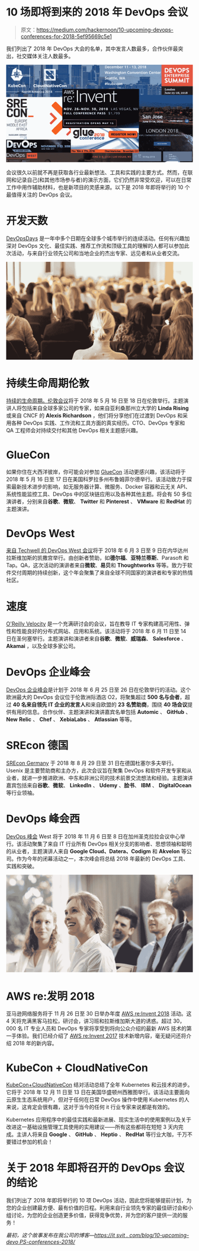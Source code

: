 # 10 场即将到来的 2018 年 DevOps 会议

> 原文：<https://medium.com/hackernoon/10-upcoming-devops-conferences-for-2018-5ef95669c5e1>

我们列出了 2018 年 DevOps 大会的名单，其中发言人数最多，合作伙伴最突出，社交媒体关注人数最多。

![](img/68ab44c4fc99fcd69cccc641a777e288.png)

会议很久以前就不再是获取各行业最新想法、工具和实践的主要方式。然而，在联网和记录自己(和其他市场参与者)的演示方面，它们仍然非常受欢迎，可以在日常工作中用作辅助材料，也是新项目的灵感来源。以下是 2018 年即将举行的 10 个最值得关注的 DevOps 会议。

# 开发天数

[DevOpsDays](http://www.devopsdays.org/) 是一年中多个日期在全球多个城市举行的连续活动。任何有兴趣加深对 DevOps 文化、最佳实践、推荐工作流和顶级工具的理解的人都可以参加此次活动，与来自行业领先公司和当地企业的杰出专家、远见者和从业者交流。

![](img/ed6c56099f111ca40ba25e411a88e913.png)

# 持续生命周期伦敦

[持续的生命周期。伦敦会议](https://continuouslifecycle.london/)将于 2018 年 5 月 16 日至 18 日在伦敦举行。主题演讲人将包括来自全球多家公司的专家，如来自亚利桑那州立大学的 **Linda Rising** 或来自 CNCF 的 **Alexis Richardson** ，他们将分享他们在过渡到 DevOps 和采用各种 DevOps 实践、工作流和工具方面的真实经历。CTO、DevOps 专家和 QA 工程师会对持续交付和其他 DevOps 相关主题感兴趣。

# GlueCon

如果你住在大西洋彼岸，你可能会对参加 [GlueCon](http://gluecon.com/) 活动更感兴趣，该活动将于 2018 年 5 月 16 日至 17 日在美国科罗拉多州布鲁姆菲尔德举行。该活动致力于探索最新技术进步的影响，如无服务器计算、微服务、Docker 容器和云无关 API、系统性能监控工具、DevOps 中的区块链应用以及各种其他主题。将会有 50 多位演讲者，分别来自**谷歌**、**微软**、 **Twitter** 和 **Pinterest** 、 **VMware** 和 **RedHat** 的主题演讲。

# DevOps West

[来自 Techwell 的 DevOps West 会议](https://devopswest.techwell.com/)将于 2018 年 6 月 3 日至 9 日在内华达州拉斯维加斯的凯撒宫举行。由创新者赞助，如**德尔福**、**亚特兰蒂斯**、Parasoft 和 Tap。QA，这次活动的演讲者来自**微软**、**易贝**和 **Thoughtworks** 等等。致力于软件交付周期的持续创新，这个年会聚集了来自全球不同国家的演讲者和专家的热情社区。

# 速度

[O'Reilly Velocity](https://conferences.oreilly.com/velocity) 是一个充满研讨会的会议，旨在教导 IT 专家构建高可用性、弹性和性能良好的分布式网站、应用和系统。该活动将于 2018 年 6 月 11 日至 14 日在圣何塞举行。主题演讲和演讲者来自**谷歌**、**微软**、**威瑞森**、 **Salesforce** 、 **Akamai** ，以及全球多家公司。

# DevOps 企业峰会

[DevOps 企业峰会](https://events.itrevolution.com/eur/)是计划于 2018 年 6 月 25 日至 26 日在伦敦举行的活动。这个欧洲最大的 DevOps 会议位于伦敦洲际酒店 O2，将聚集超过 **500 名与会者**，超过 **40 名来自领先 IT 企业的发言人**和来自欧盟的 **23 名赞助商**，围绕 **40 场会议**提供有用的信息。合作伙伴、主题演讲和演讲嘉宾名单包括 **Automic** 、 **GitHub** 、 **New** **Relic** 、 **Chef** 、 **XebiaLabs** 、 **Atlassian** 等等。

# SREcon 德国

[SREcon Germany](https://www.usenix.org/conference/srecon18europe#about) 于 2018 年 8 月 29 日至 31 日在德国杜塞尔多夫举行。Usenix 是主要赞助商和主办方，此次会议旨在聚集 DevOps 和软件开发专家和从业者，就进一步推进欧洲、中东和非洲公司的技术前景交流想法和经验。主题演讲嘉宾包括来自**谷歌**、**微软**、 **LinkedIn** 、 **Udemy** 、**脸书**、 **IBM** 、 **DigitalOcean** 等行业领袖。

# DevOps 峰会西

[DevOps 峰会](http://devopssummit.sys-con.com/) West 将于 2018 年 11 月 6 日至 8 日在加州圣克拉拉会议中心举行。该活动聚集了来自 IT 行业所有 DevOps 相关分支的影响者、思想领袖和聪明的从业者，主题演讲人来自 **Google Cloud、Datera、Codigm** 和 **Akvelon** 等公司。作为今年的闭幕活动之一，本次峰会将总结 2018 年最新的 DevOps 工具、实践和突破。

![](img/285a1237d1c09529456d9e65341f732f.png)

# AWS re:发明 2018

亚马逊网络服务将于 11 月 26 日至 30 日举办年度 [AWS re:Invent 2018](https://reinvent.awsevents.com/) 活动。这 4 天将充满黑客马拉松，研讨会，讲习班和拉斯维加斯大道的诱惑。超过 30，000 名 IT 专业人员和 DevOps 专家将享受到将向公众介绍的最新 AWS 技术的第一手体验。我们已经介绍了 [AWS re:Invent 2017](https://itsvit.com/blog/new-aws-tech-introduced-aws-reinvent-2017/) 技术新增内容，毫无疑问还将介绍 2018 年的新内容。

# KubeCon + CloudNativeCon

[KubeCon+CloudNativeCon](https://events.linuxfoundation.org/events/kubecon-cloudnativecon-north-america-2018/) 结对活动总结了全年 Kubernetes 和云技术的进步。它将于 2018 年 12 月 11 日至 13 日在美国华盛顿州西雅图举行。该活动主要面向云原生生态系统用户，但对于任何在日常 DevOps 操作中使用 Kubernetes 的人来说，这肯定会很有趣，这对于当今的任何 it 行业专家来说都是有效的。

Kubernetes 应用程序中的最佳实践和最新进展、现实生活中的使用案例以及关于改进这一基础设施管理工具使用的实用建议——所有这些都将在短短 3 天内完成。主讲人将来自 **Google** 、 **GitHub** 、 **Heptio** 、 **RedHat** 等行业大咖，千万不要错过参加的机会！

# 关于 2018 年即将召开的 DevOps 会议的结论

我们列出了 2018 年即将举行的 10 项 DevOps 活动，因此您将能够提前计划，为您的企业创建最方便、最有价值的日程。利用来自行业领先专家的最佳研讨会和小组讨论，为您的企业创造更多价值，获得竞争优势，并为您的客户提供一流的服务！

*最初，这个故事发布在我公司的博客—*[*https://it svit . com/blog/10-upcoming-devo PS-conferences-2018/*](https://itsvit.com/blog/10-upcoming-devops-conferences-2018/)